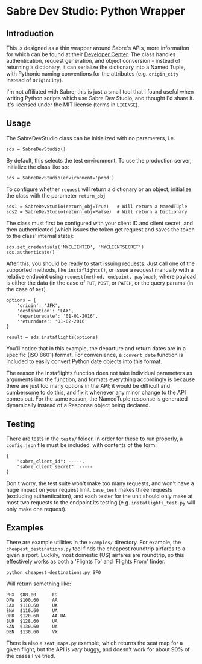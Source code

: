 Sabre Dev Studio: Python Wrapper
==================================

## Introduction

This is designed as a thin wrapper around Sabre's APIs, more information for which can be found at their [Developer Center](https://developer.sabre.com/docs/read/Home). The class handles authentication, request generation, and object conversion - instead of returning a dictionary, it can serialize the dictionary into a Named Tuple, with Pythonic naming conventions for the attributes (e.g. `origin_city` instead of `OriginCity`).

I'm not affiliated with Sabre; this is just a small tool that I found useful when writing Python scripts which use Sabre Dev Studio, and thought I'd share it. It's licensed under the MIT license (terms in `LICENSE`).

## Usage

The SabreDevStudio class can be initialized with no parameters, i.e.

```
sds = SabreDevStudio()
```

By default, this selects the test environment. To use the production server, initialize the class like so:

```
sds = SabreDevStudio(environment='prod')
```

To configure whether `request` will return a dictionary or an object, initialize the class with the parameter `return_obj`

```
sds1 = SabreDevStudio(return_obj=True)   # Will return a NamedTuple
sds2 = SabreDevStudio(return_obj=False)  # Will return a Dictionary
```

The class must first be configured with your client ID and client secret, and then authenticated (which issues the token get request and saves the token to the class' internal state):

```
sds.set_credentials('MYCLIENTID', 'MYCLIENTSECRET')
sds.authenticate()
```

After this, you should be ready to start issuing requests. Just call one of the supported methods, like `instaflights()`, or issue a request manually with a relative endpoint using `request(method, endpoint, payload)`, where payload is either the data (in the case of `PUT`, `POST`, or `PATCH`, or the query params (in the case of `GET`).

```
options = {
    'origin': 'JFK',
    'destination': 'LAX',
    'departuredate': '01-01-2016',
    'returndate': '01-02-2016'
}

result = sds.instaflights(options)
```

You'll notice that in this example, the departure and return dates are in a specific (ISO 8601) format. For convenience, a `convert_date` function is included to easily convert Python date objects into this format.

The reason the instaflights function does not take individual parameters as arguments into the function, and formats everything accordingly is because there are just too many options in the API; it would be difficult and cumbersome to do this, and fix it whenever any minor change to the API comes out. For the same reason, the NamedTuple response is generated dynamically instead of a Response object being declared.

## Testing

There are tests in the `tests/` folder. In order for these to run properly, a `config.json` file must be included, with contents of the form:

```
{
	"sabre_client_id": -----,
	"sabre_client_secret": -----
}
```

Don't worry, the test suite won't make too many requests, and won't have a huge impact on your request limit. `base_test` makes three requests (excluding authentication), and each tester for the unit should only make at most two requests to the endpoint its testing (e.g. `instaflights_test.py` will only make one request).

## Examples

There are example utilities in the `examples/` directory. For example, the `cheapest_destinations.py` tool finds the cheapest roundtrip airfares to a given airport. Luckily, most domestic (US) airfares are roundtrip, so this effectively works as both a 'Flights To' and 'Flights From' finder.

```
python cheapest-destinations.py SFO
```

Will return something like:

```
PHX  $88.00      F9
DFW  $100.60     AA
LAX  $110.60     UA
SNA  $110.60     UA
ORD  $120.60     AA UA
BUR  $128.60     UA
SAN  $130.60     UA
DEN  $130.60     VX
```

There is also a `seat_maps.py` example, which returns the seat map for a given flight, but the API is *very* buggy, and doesn't work for about 90% of the cases I've tried.
